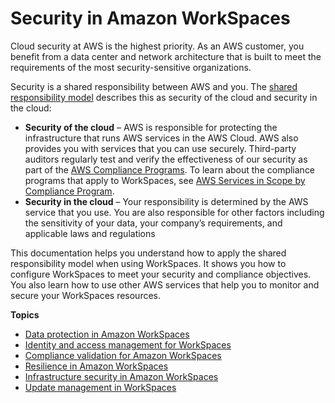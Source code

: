 # Security in Amazon WorkSpaces<a name="security"></a>

Cloud security at AWS is the highest priority\. As an AWS customer, you benefit from a data center and network architecture that is built to meet the requirements of the most security\-sensitive organizations\.

Security is a shared responsibility between AWS and you\. The [shared responsibility model](http://aws.amazon.com/compliance/shared-responsibility-model/) describes this as security of the cloud and security in the cloud:
+ **Security of the cloud** – AWS is responsible for protecting the infrastructure that runs AWS services in the AWS Cloud\. AWS also provides you with services that you can use securely\. Third\-party auditors regularly test and verify the effectiveness of our security as part of the [AWS Compliance Programs](http://aws.amazon.com/compliance/programs/)\. To learn about the compliance programs that apply to WorkSpaces, see [AWS Services in Scope by Compliance Program](http://aws.amazon.com/compliance/services-in-scope/)\.
+ **Security in the cloud** – Your responsibility is determined by the AWS service that you use\. You are also responsible for other factors including the sensitivity of your data, your company’s requirements, and applicable laws and regulations 

This documentation helps you understand how to apply the shared responsibility model when using WorkSpaces\. It shows you how to configure WorkSpaces to meet your security and compliance objectives\. You also learn how to use other AWS services that help you to monitor and secure your WorkSpaces resources\.

**Topics**
+ [Data protection in Amazon WorkSpaces](data-protection.md)
+ [Identity and access management for WorkSpaces](workspaces-access-control.md)
+ [Compliance validation for Amazon WorkSpaces](compliance-validation.md)
+ [Resilience in Amazon WorkSpaces](disaster-recovery-resiliency.md)
+ [Infrastructure security in Amazon WorkSpaces](infrastructure-security.md)
+ [Update management in WorkSpaces](update-management.md)